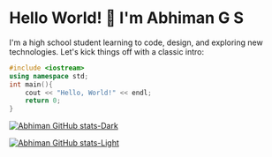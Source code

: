 # Hello World! 🚀 I'm Abhiman G S

I'm a high school student learning to code, design, and exploring new technologies. Let's kick things off with a classic intro:

```cpp
#include <iostream>
using namespace std;
int main(){
    cout << "Hello, World!" << endl;
    return 0;
} 
```

[![Abhiman GitHub stats-Dark](https://github-readme-stats.vercel.app/api?username=abhimangs&show_icons=true&theme=transparent&title_color=ffffff&hide_border=true&text_color=ffffff&icon_color=ffffff&include_all_commits=false&ring_color=ffffff&hide_title=true#gh-dark-mode-only)](https://github.com/anuraghazra/github-readme-stats#gh-dark-mode-only)

[![Abhiman GitHub stats-Light](https://github-readme-stats.vercel.app/api?username=abhimangs&show_icons=true&theme=default&title_color=111111&hide_border=true&text_color=111111&icon_color=111111&include_all_commits=false&ring_color=111111&hide_title=true#gh-light-mode-only)](https://github.com/anuraghazra/github-readme-stats#gh-light-mode-only)
